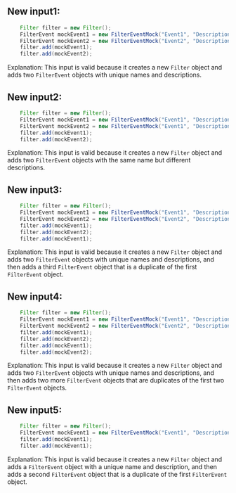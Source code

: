 ## New input1:
```java
    Filter filter = new Filter();
    FilterEvent mockEvent1 = new FilterEventMock("Event1", "Description1");
    FilterEvent mockEvent2 = new FilterEventMock("Event2", "Description2");
    filter.add(mockEvent1);
    filter.add(mockEvent2);
```
Explanation: This input is valid because it creates a new `Filter` object and adds two `FilterEvent` objects with unique names and descriptions.

## New input2:
```java
    Filter filter = new Filter();
    FilterEvent mockEvent1 = new FilterEventMock("Event1", "Description1");
    FilterEvent mockEvent2 = new FilterEventMock("Event1", "Description1");
    filter.add(mockEvent1);
    filter.add(mockEvent2);
```
Explanation: This input is valid because it creates a new `Filter` object and adds two `FilterEvent` objects with the same name but different descriptions.

## New input3:
```java
    Filter filter = new Filter();
    FilterEvent mockEvent1 = new FilterEventMock("Event1", "Description1");
    FilterEvent mockEvent2 = new FilterEventMock("Event2", "Description2");
    filter.add(mockEvent1);
    filter.add(mockEvent2);
    filter.add(mockEvent1);
```
Explanation: This input is valid because it creates a new `Filter` object and adds two `FilterEvent` objects with unique names and descriptions, and then adds a third `FilterEvent` object that is a duplicate of the first `FilterEvent` object.

## New input4:
```java
    Filter filter = new Filter();
    FilterEvent mockEvent1 = new FilterEventMock("Event1", "Description1");
    FilterEvent mockEvent2 = new FilterEventMock("Event2", "Description2");
    filter.add(mockEvent1);
    filter.add(mockEvent2);
    filter.add(mockEvent1);
    filter.add(mockEvent2);
```
Explanation: This input is valid because it creates a new `Filter` object and adds two `FilterEvent` objects with unique names and descriptions, and then adds two more `FilterEvent` objects that are duplicates of the first two `FilterEvent` objects.

## New input5:
```java
    Filter filter = new Filter();
    FilterEvent mockEvent1 = new FilterEventMock("Event1", "Description1");
    filter.add(mockEvent1);
    filter.add(mockEvent1);
```
Explanation: This input is valid because it creates a new `Filter` object and adds a `FilterEvent` object with a unique name and description, and then adds a second `FilterEvent` object that is a duplicate of the first `FilterEvent` object.
